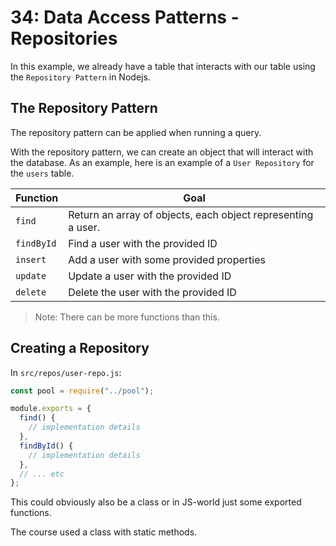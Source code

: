 # 34: Data Access Patterns - Repositories

In this example, we already have a table that interacts with our table using the `Repository Pattern` in Nodejs.

## The Repository Pattern

The repository pattern can be applied when running a query.

With the repository pattern, we can create an object that will interact with the database. As an example, here is an example of a `User Repository` for the `users` table.

| Function   | Goal                                                         |
| ---------- | ------------------------------------------------------------ |
| `find`     | Return an array of objects, each object representing a user. |
| `findById` | Find a user with the provided ID                             |
| `insert`   | Add a user with some provided properties                     |
| `update`   | Update a user with the provided ID                           |
| `delete`   | Delete the user with the provided ID                         |

> Note: There can be more functions than this.

## Creating a Repository

In `src/repos/user-repo.js`:

```js
const pool = require("../pool");

module.exports = {
  find() {
    // implementation details
  },
  findById() {
    // implementation details
  },
  // ... etc
};
```

This could obviously also be a class or in JS-world just some exported functions.

The course used a class with static methods.
